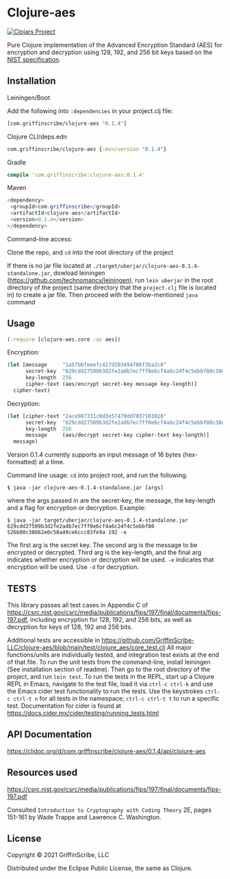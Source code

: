 # Clojure-aes 
[![Clojars Project](https://img.shields.io/clojars/v/com.griffinscribe/clojure-aes.svg)](https://clojars.org/com.griffinscribe/clojure-aes) 

Pure Clojure implementation of the Advanced Encryption Standard (AES) for encryption and decryption using 128, 192, and 256 bit keys based on the [NIST specification](https://csrc.nist.gov/csrc/media/publications/fips/197/final/documents/fips-197.pdf).

## Installation

Leiningen/Boot

Add the following into `:dependencies` in your project.clj file: 

```clojure
[com.griffinscribe/clojure-aes "0.1.4"]
```


Clojure CLI/deps.edn

```clojure
com.griffinscribe/clojure-aes {:mvn/version "0.1.4"}
```

Gradle

```clojure
compile 'com.griffinscribe:clojure-aes:0.1.4'
```

Maven

 ```java
 <dependency>
  <groupId>com.griffinscribe</groupId>
  <artifactId>clojure-aes</artifactId>
  <version>0.1.4</version>
</dependency>
```

Command-line access:

Clone the repo, and `cd` into the root directory of the project

If there is no jar file located at `./target/uberjar/clojure-aes-0.1.4-standalone.jar`,
dowload leiningen (https://github.com/technomancy/leiningen), run `lein uberjar`  in the root directory of the project (same directory that the `project.clj` file is located in) to create a jar file. Then proceed with the below-mentioned `java` command

## Usage

```clojure
(:require [clojure-aes.core :as aes])
```

Encryption:

```clojure
(let [message     "1a57bbfeeefc417d203494788f3ba2c8"
      secret-key  "629cdd27509b3d2fe2adb7ec7ff0e6cf4a6c24f4c5ebbf80c38d25f8fc54c649"
      key-length  256
      cipher-text (aes/encrypt secret-key message key-length)]
  cipher-text)
```
          
          
Decryption:

```clojure
(let [cipher-text "2ace987331c0d3e57479dd7037103028"
      secret-key  "629cdd27509b3d2fe2adb7ec7ff0e6cf4a6c24f4c5ebbf80c38d25f8fc54c649"
      key-length  256
      message     (aes/decrypt secret-key cipher-text key-length)]
  message)
```
        
              
Version 0.1.4 currently supports an input message of 16 bytes (hex-formatted) at a time.

Command line usage:
`cd` into project root, and run the following.

    $ java -jar clojure-aes-0.1.4-standalone.jar [args]
where the args passed in are the secret-key, the message, the key-length and a flag for encryption or decryption.
Example:

    $ java -jar target/uberjar/clojure-aes-0.1.4-standalone.jar 629cdd27509b3d2fe2adb7ec7ff0e6cf4a6c24f4c5ebbf80 526b00c38662e0c58a49ce6ccc83fe9a 192 -e 

The first arg is the secret key. The second arg is the message to be encrypted or decrypted. Third arg is the key-length, and the final arg indicates whether encryption or decryption will be used.
`-e` indicates that encryption will be used. Use `-d` for decryption.


## TESTS
This library passes all test cases in Appendix C of https://csrc.nist.gov/csrc/media/publications/fips/197/final/documents/fips-197.pdf,
including encryption for 128, 192, and 256 bits, as well as decryption for keys of 128, 192 and 256 bits.

Additional tests are accessible in https://github.com/GriffinScribe-LLC/clojure-aes/blob/main/test/clojure_aes/core_test.clj
All major functions/units are individually tested, and integration test exists at the end of that file.
To run the unit tests from the command-line, install leiningen (See installation section of readme). Then go to the root directory of the project, and run `lein test`.
To run the tests in the REPL, start up a Clojure REPL in Emacs, navigate to the test file, load it via `ctrl-c ctrl-k` and use the Emacs cider test functionality to run the tests. Use the keystrokes `ctrl-c ctrl-t n` for all tests in the namespace; `ctrl-c ctrl-t t` to run a specific test. Documentation for cider is found at https://docs.cider.mx/cider/testing/running_tests.html

## API Documentation
https://cljdoc.org/d/com.griffinscribe/clojure-aes/0.1.4/api/clojure-aes

## Resources used
https://csrc.nist.gov/csrc/media/publications/fips/197/final/documents/fips-197.pdf

Consulted `Introduction to Cryptography with Coding Theory` 2E, 
pages 151-161 by Wade Trappe and Lawrence C. Washington.


## License

Copyright © 2021 GriffinScribe, LLC

Distributed under the Eclipse Public License, the same as Clojure.


